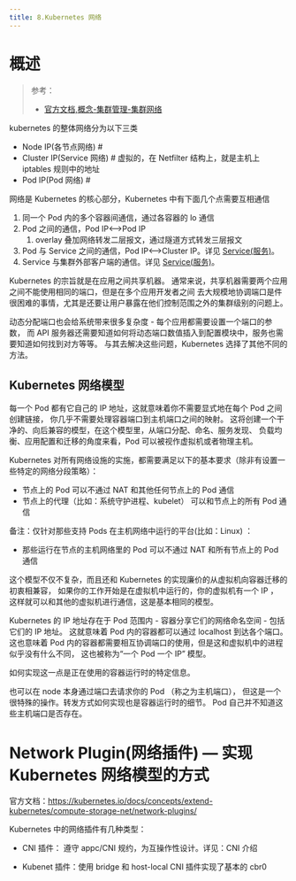```yaml
---
title: 8.Kubernetes 网络
---
```


# 概述

> 参考：
>
> - [官方文档,概念-集群管理-集群网络](https://kubernetes.io/docs/concepts/cluster-administration/networking/)

kubernetes 的整体网络分为以下三类

- Node IP(各节点网络) #
- Cluster IP(Service 网络) # 虚拟的，在 Netfilter 结构上，就是主机上 iptables 规则中的地址
- Pod IP(Pod 网络) #

网络是 Kubernetes 的核心部分，Kubernetes 中有下面几个点需要互相通信

1. 同一个 Pod 内的多个容器间通信，通过各容器的 lo 通信
2. Pod 之间的通信，Pod IP<-->Pod IP
    1. overlay 叠加网络转发二层报文，通过隧道方式转发三层报文
3. Pod 与 Service 之间的通信，Pod IP<-->Cluster IP。详见 [Service(服务)](/docs/10.云原生/2.3.Kubernetes%20容器编排系统/8.Kubernetes%20网络/Service(服务).md)。
4. Service 与集群外部客户端的通信。详见 [Service(服务)](/docs/10.云原生/2.3.Kubernetes%20容器编排系统/8.Kubernetes%20网络/Service(服务).md)。

Kubernetes 的宗旨就是在应用之间共享机器。 通常来说，共享机器需要两个应用之间不能使用相同的端口，但是在多个应用开发者之间 去大规模地协调端口是件很困难的事情，尤其是还要让用户暴露在他们控制范围之外的集群级别的问题上。

动态分配端口也会给系统带来很多复杂度 - 每个应用都需要设置一个端口的参数， 而 API 服务器还需要知道如何将动态端口数值插入到配置模块中，服务也需要知道如何找到对方等等。 与其去解决这些问题，Kubernetes 选择了其他不同的方法。

## Kubernetes 网络模型

每一个 Pod 都有它自己的 IP 地址，这就意味着你不需要显式地在每个 Pod 之间创建链接， 你几乎不需要处理容器端口到主机端口之间的映射。 这将创建一个干净的、向后兼容的模型，在这个模型里，从端口分配、命名、服务发现、 负载均衡、应用配置和迁移的角度来看，Pod 可以被视作虚拟机或者物理主机。

Kubernetes 对所有网络设施的实施，都需要满足以下的基本要求（除非有设置一些特定的网络分段策略）：

- 节点上的 Pod 可以不通过 NAT 和其他任何节点上的 Pod 通信
- 节点上的代理（比如：系统守护进程、kubelet） 可以和节点上的所有 Pod 通信

备注：仅针对那些支持 Pods 在主机网络中运行的平台(比如：Linux) ：

- 那些运行在节点的主机网络里的 Pod 可以不通过 NAT 和所有节点上的 Pod 通信

这个模型不仅不复杂，而且还和 Kubernetes 的实现廉价的从虚拟机向容器迁移的初衷相兼容， 如果你的工作开始是在虚拟机中运行的，你的虚拟机有一个 IP ， 这样就可以和其他的虚拟机进行通信，这是基本相同的模型。

Kubernetes 的 IP 地址存在于 Pod 范围内 - 容器分享它们的网络命名空间 - 包括它们的 IP 地址。 这就意味着 Pod 内的容器都可以通过 localhost 到达各个端口。 这也意味着 Pod 内的容器都需要相互协调端口的使用，但是这和虚拟机中的进程似乎没有什么不同， 这也被称为“一个 Pod 一个 IP” 模型。

如何实现这一点是正在使用的容器运行时的特定信息。

也可以在 node 本身通过端口去请求你的 Pod （称之为主机端口）， 但这是一个很特殊的操作。转发方式如何实现也是容器运行时的细节。 Pod 自己并不知道这些主机端口是否存在。

# Network Plugin(网络插件) — 实现 Kubernetes 网络模型的方式

官方文档：<https://kubernetes.io/docs/concepts/extend-kubernetes/compute-storage-net/network-plugins/>

Kubernetes 中的网络插件有几种类型：

- CNI 插件： 遵守 appc/CNI 规约，为互操作性设计。详见：CNI 介绍

- Kubenet 插件：使用 bridge 和 host-local CNI 插件实现了基本的 cbr0

